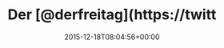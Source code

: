 ---
retweeted: false
source: <a href="http://mvilla.it/fenix" rel="nofollow">Fenix for Android</a>
entities:
  user_mentions:
  - name: der Freitag
    screen_name: derfreitag
    indices:
    - '4'
    - '15'
    id_str: '14613514'
    id: '14613514'
  urls: []
  symbols: []
  media:
  - expanded_url: https://twitter.com/bascht/status/677761450727907328/photo/1
    indices:
    - '49'
    - '72'
    url: https://t.co/PpBKwaM4IX
    media_url: http://pbs.twimg.com/media/CWfkclFW4AAGyYK.jpg
    id_str: '677761448584601600'
    id: '677761448584601600'
    media_url_https: https://pbs.twimg.com/media/CWfkclFW4AAGyYK.jpg
    sizes:
      medium:
        w: '900'
        h: '1200'
        resize: fit
      thumb:
        w: '150'
        h: '150'
        resize: crop
      small:
        w: '510'
        h: '680'
        resize: fit
      large:
        w: '1512'
        h: '2016'
        resize: fit
    type: photo
    display_url: pic.twitter.com/PpBKwaM4IX
  hashtags: []
display_text_range:
- '0'
- '72'
favorite_count: '0'
id_str: '677761450727907328'
truncated: false
retweet_count: '0'
id: '677761450727907328'
possibly_sensitive: false
created_at: Fri Dec 18 08:04:56 +0000 2015
favorited: false
full_text: Der [@derfreitag](https://twitter.com/derfreitag) hat mal wieder den Finger
  drauf.
lang: de
extended_entities:
  media:
  - expanded_url: https://twitter.com/bascht/status/677761450727907328/photo/1
    indices:
    - '49'
    - '72'
    url: https://t.co/PpBKwaM4IX
    media_url: http://pbs.twimg.com/media/CWfkclFW4AAGyYK.jpg
    id_str: '677761448584601600'
    id: '677761448584601600'
    media_url_https: https://pbs.twimg.com/media/CWfkclFW4AAGyYK.jpg
    sizes:
      medium:
        w: '900'
        h: '1200'
        resize: fit
      thumb:
        w: '150'
        h: '150'
        resize: crop
      small:
        w: '510'
        h: '680'
        resize: fit
      large:
        w: '1512'
        h: '2016'
        resize: fit
    type: photo
    display_url: pic.twitter.com/PpBKwaM4IX
tags:
- pesos:twitter
date: '2015-12-18T08:04:56+00:00'
src: https://twitter.com/bascht/status/677761450727907328
original_url: https://twitter.com/bascht/status/677761450727907328
type: twitter_tweet
media_url: https://img.bascht.com/twitter/pbs.twimg.com/media/CWfkclFW4AAGyYK.jpg
text: Der [@derfreitag](https://twitter.com/derfreitag) hat mal wieder den Finger
  drauf.
title: Der [@derfreitag](https://twitt

---